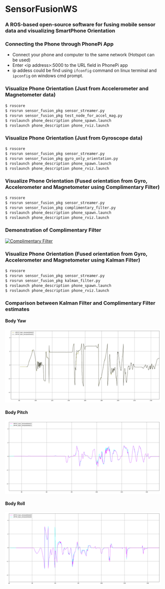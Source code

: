 # SensorFusionWS

### A ROS-based open-source software for fusing mobile sensor data and visualizing SmartPhone Orientation

### Connecting the Phone through PhonePi App
- Connect your phone and computer to the same network (Hotspot can be used)
- Enter \<ip address\>:5000 to the URL field in PhonePi app
- ip addess could be find using ```ifconfig``` command on linux terminal and ```ipconfig``` on windows cmd prompt. 

### Visualize Phone Orientation (Just from Accelerometer and Magnetometer data)
```
$ roscore
$ rosrun sensor_fusion_pkg sensor_streamer.py
$ rosrun sensor_fusion_pkg test_node_for_accel_mag.py
$ roslaunch phone_description phone_spawn.launch
$ roslaunch phone_description phone_rviz.launch

```

### Visualize Phone Orientation (Just from Gyroscope data)
```
$ roscore
$ rosrun sensor_fusion_pkg sensor_streamer.py
$ rosrun sensor_fusion_pkg gyro_only_orientation.py
$ roslaunch phone_description phone_spawn.launch
$ roslaunch phone_description phone_rviz.launch

```

### Visualize Phone Orientation (Fused orientation from Gyro, Accelerometer and Magnetometer using Complimentary Filter)
```
$ roscore
$ rosrun sensor_fusion_pkg sensor_streamer.py
$ rosrun sensor_fusion_pkg complimentary_filter.py
$ roslaunch phone_description phone_spawn.launch
$ roslaunch phone_description phone_rviz.launch

```

### Demonstration of Complimentary Filter

[![Complimentary Filter](http://img.youtube.com/vi/bj4u9_aLW6o/0.jpg)](https://www.youtube.com/watch?v=bj4u9_aLW6o "Complimentary Filter")

### Visualize Phone Orientation (Fused orientation from Gyro, Accelerometer and Magnetometer using Kalman Filter)
```
$ roscore
$ rosrun sensor_fusion_pkg sensor_streamer.py
$ rosrun sensor_fusion_pkg kalman_filter.py
$ roslaunch phone_description phone_spawn.launch
$ roslaunch phone_description phone_rviz.launch

```
### Comparison between Kalman Filter and Complimentary Filter estimates
#### Body Yaw 
![Body Yaw](https://github.com/karry3775/SensorFusionWS/blob/master/src/SensorFusion/images/yaw_comparison.png)
#### Body Pitch
![Body Pitch](https://github.com/karry3775/SensorFusionWS/blob/master/src/SensorFusion/images/pitch_comparison.png)
#### Body Roll
![Body Roll](https://github.com/karry3775/SensorFusionWS/blob/master/src/SensorFusion/images/roll_comparison.png)
